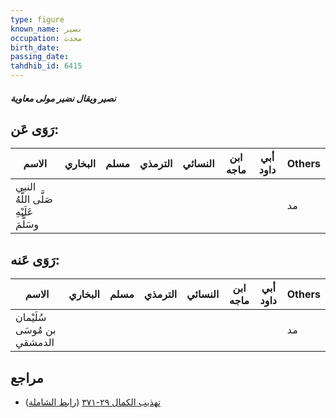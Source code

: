```yaml
---
type: figure
known_name: نصير
occupation: محدث
birth_date:
passing_date:
tahdhib_id: 6415
---
```

##### نصير ويقال نضير مولى معاوية

## رَوَى عَن:
| الاسم                                  | البخاري | مسلم | الترمذي | النسائي | ابن ماجه | أبي داود | Others |
| -------------------------------------- | ------- | ---- | ------- | ------- | -------- | -------- | ------ |
| النبي صَلَّى اللَّهُ عَلَيْهِ وسَلَّمَ |         |      |         |         |          |          | مد     |
## رَوَى عَنه:
| الاسم                       | البخاري | مسلم | الترمذي | النسائي | ابن ماجه | أبي داود | Others |
| --------------------------- | ------- | ---- | ------- | ------- | -------- | -------- | ------ |
| سُلَيْمان بن مُوسَى الدمشقي |         |      |         |         |          |          | مد     |
## مراجع
- [تهذيب الكمال ٢٩-٣٧١](obsidian://open?vault=Tahdhib-al-Kamal&file=Figures/٦٤١٥-نصير%20ويقال%20نضير%20مولى%20معاوية) ([رابط الشاملة](https://shamela.ws/book/3722/15942))